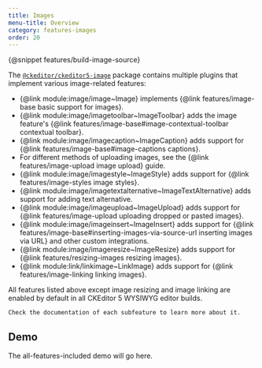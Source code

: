 ```yaml
---
title: Images
menu-title: Overview
category: features-images
order: 20
---
```


{@snippet features/build-image-source}

The [`@ckeditor/ckeditor5-image`](https://www.npmjs.com/package/@ckeditor/ckeditor5-image) package contains multiple plugins that implement various image-related features:

* {@link module:image/image~Image} implements {@link features/image-base basic support for images}.
* {@link module:image/imagetoolbar~ImageToolbar} adds the image feature's {@link features/image-base#image-contextual-toolbar contextual toolbar}.
* {@link module:image/imagecaption~ImageCaption} adds support for {@link features/image-base#image-captions captions}.
* For different methods of uploading images, see the {@link features/image-upload image upload} guide.
* {@link module:image/imagestyle~ImageStyle} adds support for {@link features/image-styles image styles}.
* {@link module:image/imagetextalternative~ImageTextAlternative} adds support for adding text alternative.
* {@link module:image/imageupload~ImageUpload} adds support for {@link features/image-upload uploading dropped or pasted images}.
* {@link module:image/imageinsert~ImageInsert} adds support for {@link features/image-base#inserting-images-via-source-url inserting images via URL} and other custom integrations.
* {@link module:image/imageresize~ImageResize} adds support for {@link features/resizing-images resizing images}.
* {@link module:link/linkimage~LinkImage} adds support for {@link features/image-linking linking images}.

<info-box info>
	All features listed above except image resizing and image linking are enabled by default in all CKEditor 5 WYSIWYG editor builds.

	Check the documentation of each subfeature to learn more about it.
</info-box>

## Demo

The all-features-included demo will go here.
